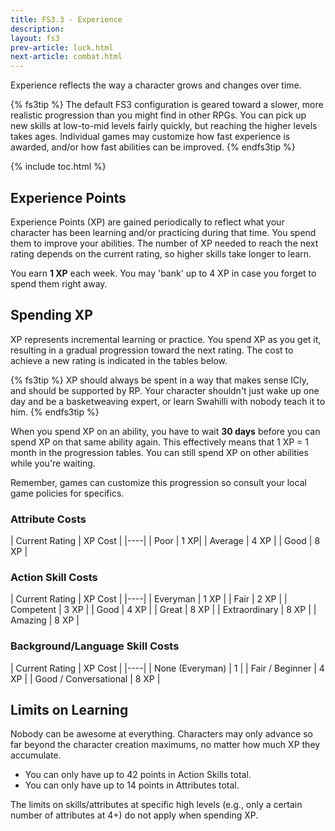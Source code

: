 ```yaml
---
title: FS3.3 - Experience
description: 
layout: fs3
prev-article: luck.html
next-article: combat.html
---
```


Experience reflects the way a character grows and changes over time.  

{% fs3tip %}
The default FS3 configuration is geared toward a slower, more realistic progression than you might find in other RPGs.  You can pick up new skills at low-to-mid levels fairly quickly, but reaching the higher levels takes ages. Individual games may customize how fast experience is awarded, and/or how fast abilities can be improved.
{% endfs3tip %}

{% include toc.html %}

## Experience Points

Experience Points (XP) are gained periodically to reflect what your character has been learning and/or practicing during that time.  You spend them to improve your abilities.  The number of XP needed to reach the next rating depends on the current rating, so higher skills take longer to learn.

You earn **1 XP** each week.  You may 'bank' up to 4 XP in case you forget to spend them right away.

## Spending XP

XP represents incremental learning or practice.  You spend XP as you get it, resulting in a gradual progression toward the next rating.  The cost to achieve a new rating is indicated in the tables below.  

{% fs3tip %}
XP should always be spent in a way that makes sense ICly, and should be supported by RP.  Your character shouldn't just wake up one day and be a basketweaving expert, or learn Swahilli with nobody teach it to him.
{% endfs3tip %}

When you spend XP on an ability, you have to wait **30 days** before you can spend XP on that same ability again. This effectively means that 1 XP = 1 month in the progression tables. You can still spend XP on other abilities while you're waiting.

Remember, games can customize this progression so consult your local game policies for specifics.

### Attribute Costs

| Current Rating | XP Cost |
|----|
| Poor | 1 XP|
| Average | 4 XP |
| Good | 8 XP |

### Action Skill Costs

| Current Rating | XP Cost |
|----|
| Everyman | 1 XP |
| Fair | 2 XP |
| Competent | 3 XP |
| Good | 4 XP |
| Great  | 8 XP |
| Extraordinary | 8 XP |
| Amazing | 8 XP |

### Background/Language Skill Costs

| Current Rating | XP Cost |
|----|
| None (Everyman) | 1 |
| Fair / Beginner | 4 XP |
| Good / Conversational  | 8 XP |


## Limits on Learning

Nobody can be awesome at everything. Characters may only advance so far beyond the character creation maximums, no matter how much XP they accumulate.

* You can only have up to 42 points in Action Skills total.
* You can only have up to 14 points in Attributes total.

The limits on skills/attributes at specific high levels (e.g., only a certain number of attributes at 4+) do not apply when spending XP.
